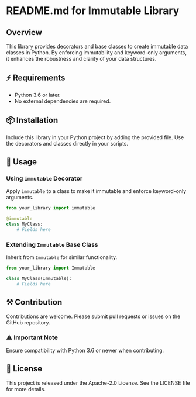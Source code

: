 # README.md for Immutable Library

## Overview

This library provides decorators and base classes to create immutable data classes in Python. By enforcing immutability and keyword-only arguments, it enhances the robustness and clarity of your data structures.

## ⚡️ Requirements

- Python 3.6 or later.
- No external dependencies are required.

## 📦 Installation

Include this library in your Python project by adding the provided file. Use the decorators and classes directly in your scripts.

## 🚀 Usage

### Using `immutable` Decorator

Apply `immutable` to a class to make it immutable and enforce keyword-only arguments.

```python
from your_library import immutable

@immutable
class MyClass:
    # Fields here
```

### Extending `Immutable` Base Class

Inherit from `Immutable` for similar functionality.

```python
from your_library import Immutable

class MyClass(Immutable):
    # Fields here
```

## ⚒️ Contribution

Contributions are welcome. Please submit pull requests or issues on the GitHub repository.

### ⚠️ Important Note

Ensure compatibility with Python 3.6 or newer when contributing.

## 📜 License

This project is released under the Apache-2.0 License. See the LICENSE file for more details.
